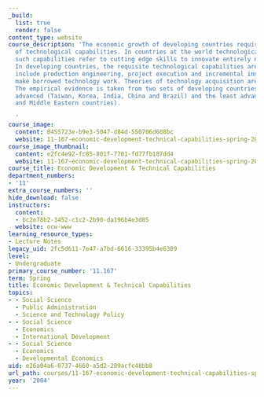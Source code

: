 ```yaml
---
_build:
  list: true
  render: false
content_type: website
course_description: 'The economic growth of developing countries requires the acquisition
  of technological capabilities. In countries at the world technological frontier,
  such capabilities refer to cutting edge skills to innovate entirely new products.
  In developing countries, the requisite technological capabilities are broader, and
  include production engineering, project execution and incremental innovation to
  make borrowed technology work. Theories of technology acquisition are examined.
  The empirical evidence is taken from two sets of developing countries; the most
  advanced (Taiwan, Korea, India, China and Brazil) and the least advanced (Africa
  and Middle Eastern countries).

  '
course_image:
  content: 8455723e-b9e3-5047-d84d-550706d608bc
  website: 11-167-economic-development-technical-capabilities-spring-2004
course_image_thumbnail:
  content: e2fc4e92-fc85-801f-7701-fd77fb187dd4
  website: 11-167-economic-development-technical-capabilities-spring-2004
course_title: Economic Development & Technical Capabilities
department_numbers:
- '11'
extra_course_numbers: ''
hide_download: false
instructors:
  content:
  - bc2e78b2-3452-c1c2-2b90-da196b4e3d85
  website: ocw-www
learning_resource_types:
- Lecture Notes
legacy_uid: 2fc5d611-7e47-a7bd-6616-33395b4e6389
level:
- Undergraduate
primary_course_number: '11.167'
term: Spring
title: Economic Development & Technical Capabilities
topics:
- - Social Science
  - Public Administration
  - Science and Technology Policy
- - Social Science
  - Economics
  - International Development
- - Social Science
  - Economics
  - Developmental Economics
uid: e26a04a6-0737-4660-a5d2-209acfc48bb8
url_path: courses/11-167-economic-development-technical-capabilities-spring-2004
year: '2004'
---
```

